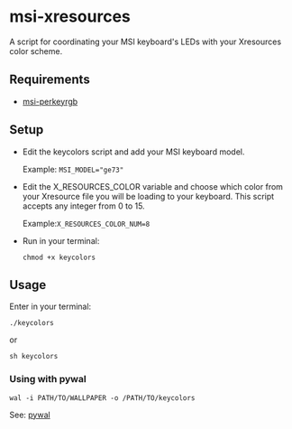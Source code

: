 # msi-xresources
A script for coordinating your MSI keyboard's LEDs with your Xresources color scheme.

## Requirements

- <a href="https://github.com/Askannz/msi-perkeyrgb">msi-perkeyrgb</a>

## Setup

- Edit the keycolors script and add your MSI keyboard model.
  
  Example: ```MSI_MODEL="ge73"```
- Edit the X_RESOURCES_COLOR variable and choose which color from your Xresource file you will be loading to your keyboard. This script accepts any integer from 0 to 15.
  
  Example:```X_RESOURCES_COLOR_NUM=8```
- Run in your terminal:
  ```
  chmod +x keycolors 
  ```

## Usage

Enter in your terminal:
```
./keycolors
```
or
```
sh keycolors
```

### Using with pywal

```
wal -i PATH/TO/WALLPAPER -o /PATH/TO/keycolors
```

See: <a href="https://github.com/dylanaraps/pywal">pywal</a>
